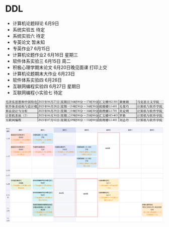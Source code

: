 # DDL

* 计算机论题辩论 6月9日
* 系统实验五 待定
* 系统实验六 待定
* 专英论文 暂未知
* 专英作业7 6月15日
* 计算机论题作业2 6月16日 星期三
* 软件体系实验三 6月15日 周二
* 积极心理学期末论文 6月20日晚见面课 打印上交
* 计算机论题期末大作业 6月23日
* 软件体系实验四 6月26日
* 互联网编程实验四 6月27日 星期日
* 互联网编程小实验七 待定

![image-20210603161750923](picture/image-20210603161750923.png)

![课表](picture/lession.png)